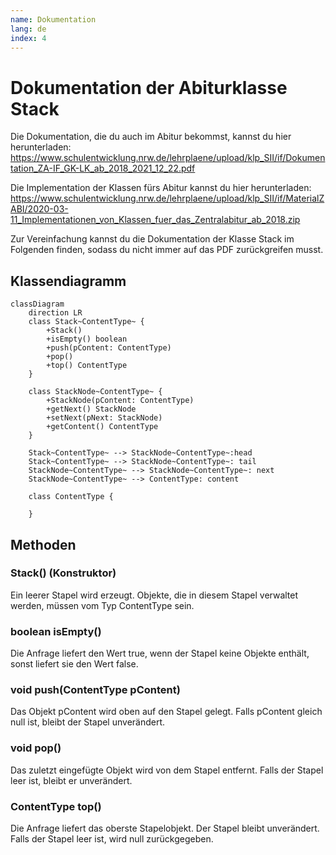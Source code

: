 ```yaml
---
name: Dokumentation
lang: de
index: 4
---
```


# Dokumentation der Abiturklasse Stack

Die Dokumentation, die du auch im Abitur bekommst, kannst du hier herunterladen: https://www.schulentwicklung.nrw.de/lehrplaene/upload/klp_SII/if/Dokumentation_ZA-IF_GK-LK_ab_2018_2021_12_22.pdf

Die Implementation der Klassen fürs Abitur kannst du hier herunterladen: https://www.schulentwicklung.nrw.de/lehrplaene/upload/klp_SII/if/MaterialZABI/2020-03-11_Implementationen_von_Klassen_fuer_das_Zentralabitur_ab_2018.zip

Zur Vereinfachung kannst du die Dokumentation der Klasse Stack im Folgenden finden, sodass du nicht immer auf das PDF zurückgreifen musst.

## Klassendiagramm

```mermaid
classDiagram
    direction LR
    class Stack~ContentType~ {
        +Stack()
        +isEmpty() boolean
        +push(pContent: ContentType)
        +pop()
        +top() ContentType
    }

    class StackNode~ContentType~ {
        +StackNode(pContent: ContentType)
        +getNext() StackNode
        +setNext(pNext: StackNode)
        +getContent() ContentType
    }

    Stack~ContentType~ --> StackNode~ContentType~:head 
    Stack~ContentType~ --> StackNode~ContentType~: tail
    StackNode~ContentType~ --> StackNode~ContentType~: next
    StackNode~ContentType~ --> ContentType: content

    class ContentType {

    }

```

## Methoden

### Stack() (Konstruktor)
Ein leerer Stapel wird erzeugt. Objekte, die in diesem Stapel verwaltet werden, müssen vom
Typ ContentType sein.

### boolean isEmpty()
Die Anfrage liefert den Wert true, wenn der Stapel keine Objekte enthält, sonst liefert sie
den Wert false.

### void push(ContentType pContent)
Das Objekt pContent wird oben auf den Stapel gelegt. Falls pContent gleich null ist,
bleibt der Stapel unverändert.

### void pop()
Das zuletzt eingefügte Objekt wird von dem Stapel entfernt. Falls der Stapel leer ist, bleibt
er unverändert.

### ContentType top()
Die Anfrage liefert das oberste Stapelobjekt. Der Stapel bleibt unverändert. Falls der Stapel
leer ist, wird null zurückgegeben.